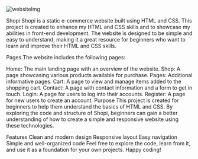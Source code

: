 ![websiteImg](https://github.com/user-attachments/assets/a3b146bf-6232-4e74-bb95-b1f656a511c1)


Shopi
Shopi is a static e-commerce website built using HTML and CSS. This project is created to enhance my HTML and CSS skills and to showcase my abilities in front-end development. The website is designed to be simple and easy to understand, making it a great resource for beginners who want to learn and improve their HTML and CSS skills.

Pages
The website includes the following pages:

Home: The main landing page with an overview of the website.
Shop: A page showcasing various products available for purchase.
Pages: Additional informative pages.
Cart: A page to view and manage items added to the shopping cart.
Contact: A page with contact information and a form to get in touch.
Login: A page for users to log into their accounts.
Register: A page for new users to create an account.
Purpose
This project is created for beginners to help them understand the basics of HTML and CSS. By exploring the code and structure of Shopi, beginners can gain a better understanding of how to create a simple and responsive website using these technologies.

Features
Clean and modern design
Responsive layout
Easy navigation
Simple and well-organized code
Feel free to explore the code, learn from it, and use it as a foundation for your own projects. Happy coding!
